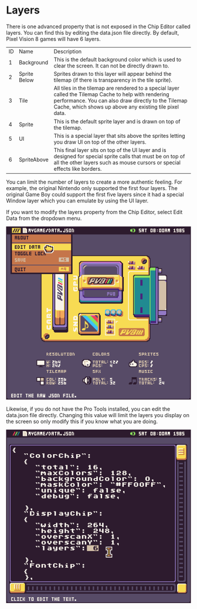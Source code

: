 # Layers

There is one advanced property that is not exposed in the Chip Editor called layers. You can find this by editing the data.json file directly. By default, Pixel Vision 8 games will have 6 layers.

<table>
  <tr>
    <td>ID</td>
    <td>Name</td>
    <td>Description</td>
  </tr>
  <tr>
    <td>1</td>
    <td>Background</td>
    <td>This is the default background color which is used to clear the screen. It can not be directly drawn to.</td>
  </tr>
  <tr>
    <td>2</td>
    <td>Sprite Below</td>
    <td>Sprites drawn to this layer will appear behind the tilemap (if there is transparency in the tile sprite).</td>
  </tr>
  <tr>
    <td>3</td>
    <td>Tile</td>
    <td>All tiles in the tilemap are rendered to a special layer called the Tilemap Cache to help with rendering performance. You can also draw directly to the Tilemap Cache, which shows up above any existing tile pixel data.</td>
  </tr>
  <tr>
    <td>4</td>
    <td>Sprite</td>
    <td>This is the default sprite layer and is drawn on top of the tilemap.</td>
  </tr>
  <tr>
    <td>5</td>
    <td>UI</td>
    <td>This is a special layer that sits above the sprites letting you draw UI on top of the other layers.</td>
  </tr>
  <tr>
    <td>6</td>
    <td>SpriteAbove</td>
    <td>This final layer sits on top of the UI layer and is designed for special sprite calls that must be on top of all the other layers such as mouse cursors or special effects like borders.</td>
  </tr>
</table>


You can limit the number of layers to create a more authentic feeling. For example, the original Nintendo only supported the first four layers. The original Game Boy could support the first five layers since it had a special Window layer which you can emulate by using the UI layer.

If you want to modify the layers property from the Chip Editor, select Edit Data from the dropdown menu.

<p style="text-align:center"><img src="images/Layers_image_0.png" /></p>

Likewise, if you do not have the Pro Tools installed, you can edit the data.json file directly. Changing this value will limit the layers you display on the screen so only modify this if you know what you are doing.

<p style="text-align:center"><img src="images/Layers_image_1.png" /></p>


